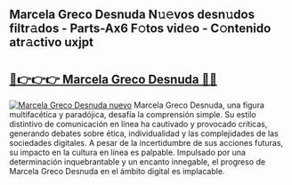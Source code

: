 ## Marcela Greco Desnuda N𝚞𝚎vos desn𝚞dos filtr𝚊dos - Parts-Ax6 F𝚘tos vid𝚎o - C𝚘ntenido atr𝚊ctivo uxjpt

# <h2><a href="http://mbbudg.tromn.icu/?c=Marcela+Greco+Desnuda">🔗👉👉👉 Marcela Greco Desnuda 🔗🔗</a></h2>

[![Marcela Greco Desnuda nuevo](https://i.imgur.com/pEAQMta.gif)](http://mbbudg.tromn.icu/?c=Marcela+Greco+Desnuda)
Marcela Greco Desnuda, una figura multifacética y paradójica, desafía la comprensión simple. Su estilo distintivo de comunicación en línea ha cautivado y provocado críticas, generando debates sobre ética, individualidad y las complejidades de las sociedades digitales. A pesar de la incertidumbre de sus acciones futuras, su impacto en la cultura en línea es palpable. Impulsado por una determinación inquebrantable y un encanto innegable, el progreso de Marcela Greco Desnuda en el ámbito digital es implacable.
